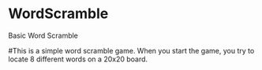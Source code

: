 # WordScramble
Basic Word Scramble

#This is a simple word scramble game. When you start the game, you try to locate 8 different words on a 20x20 board.
